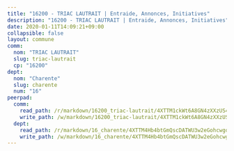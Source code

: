```yaml
---
title: "16200 - TRIAC LAUTRAIT | Entraide, Annonces, Initiatives"
description: "16200 - TRIAC LAUTRAIT | Entraide, Annonces, Initiatives"
date: 2020-01-11T14:09:21+09:00
collapsible: false
layout: commune
comm:
  nom: "TRIAC LAUTRAIT"
  slug: triac-lautrait
  cp: "16200"
dept:
  nom: "Charente"
  slug: charente
  num: "16"
peerpad:
  comm:
    read_path: /r/markdown/16200_triac-lautrait/4XTTM1ckWt6A8GN4zXXzUS4cyAiWYTEMXtvf6nZKQP7zaVSTV
    write_path: /w/markdown/16200_triac-lautrait/4XTTM1ckWt6A8GN4zXXzUS4cyAiWYTEMXtvf6nZKQP7zaVSTV-K3TgUfNp24fGcRwLdkrvct9y79QSzaGrsxkTniCczm7zQj6pw4KsUW4ASKhYHV637xSZ6bjdpVRYFSkpPhMeuvVMYgSea71Hn2o64vBfYipXdwVYBvZX7jSuViZFAgyusHQGxrhy
  dept:
    read_path: /r/markdown/16_charente/4XTTM4Hb4btGmQscDATWU3w2eGohcwgqasCDtGWVahJnAEsq8
    write_path: /w/markdown/16_charente/4XTTM4Hb4btGmQscDATWU3w2eGohcwgqasCDtGWVahJnAEsq8-K3TgU9zhAjxEMbYrSr9VB24idAgS7xBryN3TjEsJmsrToRfRc8PWUu9zDXmtMXWLR7TNqZhAPJFsnJ4QbuWpLJvHpyW2q8LZxtsaakTfiMdj4HFsc11ZXzpn4aT8zYKZzSLwV1CA
---
```


